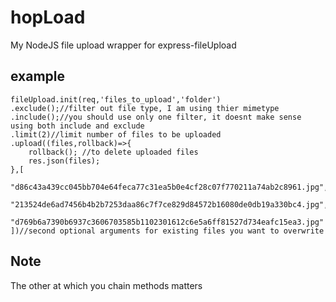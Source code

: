 # hopLoad
My NodeJS file upload wrapper for express-fileUpload


## example

```
fileUpload.init(req,'files_to_upload','folder') 
.exclude();//filter out file type, I am using thier mimetype
.include();//you should use only one filter, it doesnt make sense using both include and exclude
.limit(2)//limit number of files to be uploaded
.upload((files,rollback)=>{
    rollback(); //to delete uploaded files
    res.json(files);
},[
        "d86c43a439cc045bb704e64feca77c31ea5b0e4cf28c07f770211a74ab2c8961.jpg",
        "213524de6ad7456b4b2b7253daa86c7f7ce829d84572b16080de0db19a330bc4.jpg",
        "d769b6a7390b6937c3606703585b1102301612c6e5a6ff81527d734eafc15ea3.jpg"
])//second optional arguments for existing files you want to overwrite
```

## Note
The other at which you chain methods matters
